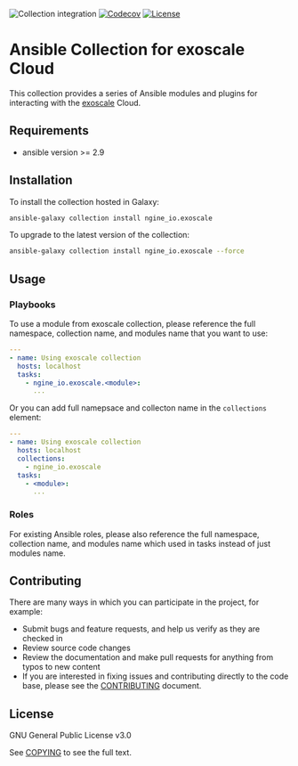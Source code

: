 ![Collection integration](https://github.com/ngine-io/ansible-collection-exoscale/workflows/Collection%20integration/badge.svg)
 [![Codecov](https://img.shields.io/codecov/c/github/ngine-io/ansible-collection-exoscale)](https://codecov.io/gh/ngine-io/ansible-collection-exoscale)
[![License](https://img.shields.io/badge/license-GPL%20v3.0-brightgreen.svg)](LICENSE)

# Ansible Collection for exoscale Cloud

This collection provides a series of Ansible modules and plugins for interacting with the [exoscale](https://www.exoscale.com) Cloud.

## Requirements

- ansible version >= 2.9

## Installation

To install the collection hosted in Galaxy:

```bash
ansible-galaxy collection install ngine_io.exoscale
```

To upgrade to the latest version of the collection:

```bash
ansible-galaxy collection install ngine_io.exoscale --force
```

## Usage

### Playbooks

To use a module from exoscale collection, please reference the full namespace, collection name, and modules name that you want to use:

```yaml
---
- name: Using exoscale collection
  hosts: localhost
  tasks:
    - ngine_io.exoscale.<module>:
      ...
```

Or you can add full namepsace and collecton name in the `collections` element:

```yaml
---
- name: Using exoscale collection
  hosts: localhost
  collections:
    - ngine_io.exoscale
  tasks:
    - <module>:
      ...
```

### Roles

For existing Ansible roles, please also reference the full namespace, collection name, and modules name which used in tasks instead of just modules name.

## Contributing

There are many ways in which you can participate in the project, for example:

- Submit bugs and feature requests, and help us verify as they are checked in
- Review source code changes
- Review the documentation and make pull requests for anything from typos to new content
- If you are interested in fixing issues and contributing directly to the code base, please see the [CONTRIBUTING](CONTRIBUTING.md) document.

## License

GNU General Public License v3.0

See [COPYING](COPYING) to see the full text.
